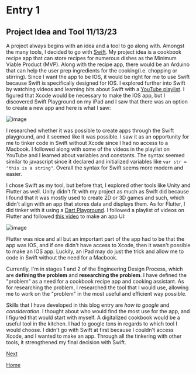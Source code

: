 # Entry 1
## Project Idea and Tool 11/13/23

A project always begins with an idea and a tool to go along with. Amongst the many tools, I decided to go with [Swift](https://developer.apple.com/swift/). My project idea is a cookbook recipe app that can store recipes for numerous dishes as the Minimum Viable Product (MVP). Along with the recipe app, there would be an Arduino that can help the user prep ingredients for the cooking(i.e. chopping or stirring). Since I want the app to be IOS, it would be right for me to use Swift because Swift is specifically designed for IOS. I explored further into Swift by watching videos and learning bits about Swift with a [YouTube playlist](https://youtube.com/playlist?list=PL5PR3UyfTWvfacnfUsvNcxIiKIgidNRoW&si=c20m1ysmwPMlyfhs). I figured that Xcode would be necessary to make the IOS app, but I discovered Swift Playground on my iPad and I saw that there was an option to create a new app and here is what I saw: <br>

![image](https://github.com/chanryc9471/apcsa-freedom-project/assets/91750491/a7164ff8-7521-4fe9-8441-db1fc113108a) <br>

I researched whether it was possible to create apps through the Swift playground, and it seemed like it was possible. I saw it as an opportunity for me to tinker code in Swift without Xcode since I had no access to a Macbook. I followed along with some of the videos in the playlist on YouTube and I learned about variables and constants. The syntax seemed similar to javascript since it declared and initialized variables like `var str = "this is a string"`. Overall the syntax for Swift seems more modern and easier.

I chose Swift as my tool, but before that, I explored other tools like Unity and Flutter as well. Unity didn't fit with my project as much as Swift did because I found that it was mostly used to create 2D or 3D games and such, which didn't align with an app that stores data and displays them. As for Flutter, I did tinker with it using a [Dart Playground](https://dartpad.dev/). I followed a playlist of videos on Flutter and followed [this video](https://youtu.be/C5lpPjoivaw?si=dna4PQVGoVnQQeDT) to make an app UI:

![image](https://github.com/chanryc9471/apcsa-freedom-project/assets/91750491/ecff8939-1710-4a55-9110-b7b8d6011f8d) <br>

Flutter was nice and all but an important part of the app had to be that the app was IOS, and if one didn't have access to Xcode, then it wasn't possible to make an IOS app. Luckily, an iPad may do just the trick and allow me to code in Swift without the need for a Macbook.

Currently, I'm in stages 1 and 2 of the Engineering Design Process, which are **__defining the problem__** and **__researching the problem__**. I have defined the "problem" as a need for a cookbook recipe app and cooking assistant. As for researching the problem, I researched the tool that I would use, allowing me to work on the "problem" in the most useful and efficient way possible.

Skills that I have developed in this blog entry are *how to google* and *consideration*. I thought about who would find the most use for the app, and I figured that would start with myself. A digitalized cookbook would be a useful tool in the kitchen. I had to google tons in regards to which tool I would choose. I didn't go with Swift at first because I couldn't access Xcode, and I wanted to make an app. Through all the tinkering with other tools, it strengthened my final decision with Swift.

[Next](entry02.md)

[Home](../README.md)
